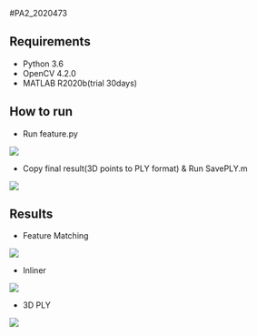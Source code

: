 #PA2_2020473

## Requirements
- Python 3.6
- OpenCV 4.2.0
- MATLAB R2020b(trial 30days)


## How to run
- Run feature.py
<img src="https://user-images.githubusercontent.com/65876643/101270253-a795f700-37ba-11eb-838e-b5e358b72859.png" />

- Copy final result(3D points to PLY format) & Run SavePLY.m
<img src="https://user-images.githubusercontent.com/65876643/101270265-d6ac6880-37ba-11eb-828e-d4e5b95012b0.png" />

## Results
- Feature Matching
<img src="https://user-images.githubusercontent.com/65876643/101270275-e4fa8480-37ba-11eb-95b7-8d0e88d49534.png" />

- Inliner
<img src="https://user-images.githubusercontent.com/65876643/101270277-e6c44800-37ba-11eb-9274-46b41d4e29f5.png" />

- 3D PLY
<img src="https://user-images.githubusercontent.com/65876643/101270272-e0ce6700-37ba-11eb-943f-706a53fec94e.png" />
